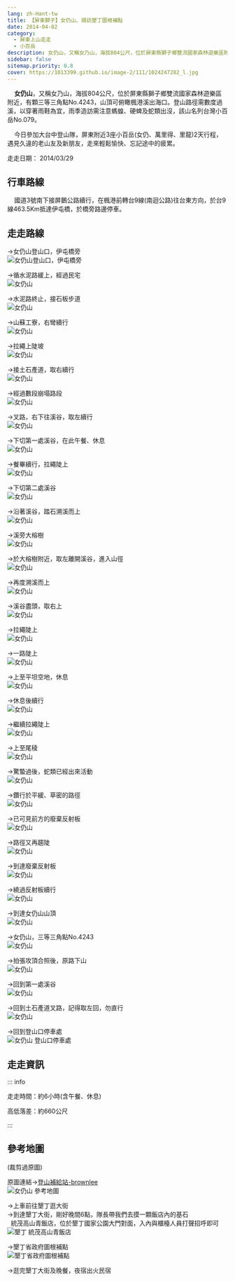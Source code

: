 ```yaml
---
lang: zh-Hant-tw
title: 【屏東獅子】女仍山、順訪墾丁圖根補點
date: 2014-04-02
category: 
  - 屏東上山走走
  - 小百岳
description: 女仍山，又稱女乃山，海拔804公尺，位於屏東縣獅子鄉雙流國家森林遊樂區附近，有顆三等三角點No.4243，山頂可俯瞰楓港溪出海口。登山路徑需數度過溪，以穿著雨鞋為宜，雨季造訪需注意螞蝗、硬蜱及蛇類出沒，該山名列台灣小百岳No.079。
sidebar: false
sitemap.priority: 0.8
cover: https://1013399.github.io/image-2/111/1024247282_l.jpg
---
```


    **女仍山**，又稱女乃山，海拔804公尺，位於屏東縣獅子鄉雙流國家森林遊樂區附近，有顆三等三角點No.4243，山頂可俯瞰楓港溪出海口。登山路徑需數度過溪，以穿著雨鞋為宜，雨季造訪需注意螞蝗、硬蜱及蛇類出沒，該山名列台灣小百岳No.079。  

    今日參加大台中登山隊，屏東附近3座小百岳(女仍、萬里得、里龍)2天行程，遇見久違的老山友及新朋友，走來輕鬆愉快、忘記途中的疲累。

<!-- more -->

走走日期： 2014/03/29

## 行車路線
    國道3號南下接屏鵝公路續行，在楓港前轉台9線(南迴公路)往台東方向，於台9線463.5Km抵達伊屯橋，於橋旁路邊停車。

## 走走路線 
→女仍山登山口，伊屯橋旁  
![女仍山登山口，伊屯橋旁](https://1013399.github.io/image-2/111/1024286386_l.jpg)

→循水泥路緩上，經過民宅  
![女仍山](https://1013399.github.io/image-2/111/1024247116_l.jpg)

→水泥路終止，接石板步道  
![女仍山](https://1013399.github.io/image-2/111/1024247124_l.jpg)

→山蘇工寮，右彎續行  
![女仍山](https://1013399.github.io/image-2/111/1024247129_l.jpg)

→拉繩上陡坡  
![女仍山](https://1013399.github.io/image-2/111/1024247134_l.jpg)

→接土石產道，取右續行  
![女仍山](https://1013399.github.io/image-2/111/1024247138_l.jpg)

→經過數段崩塌路段  
![女仍山](https://1013399.github.io/image-2/111/1024247151_l.jpg)

→叉路，右下往溪谷，取左續行  
![女仍山](https://1013399.github.io/image-2/111/1024247154_l.jpg)

→下切第一處溪谷，在此午餐、休息  
![女仍山](https://1013399.github.io/image-2/111/1024247158_l.jpg)

→餐畢續行，拉繩陡上  
![女仍山](https://1013399.github.io/image-2/111/1024247164_l.jpg)

→下切第二處溪谷  
![女仍山](https://1013399.github.io/image-2/111/1024247167_l.jpg)

→沿著溪谷，踏石溯溪而上  
![女仍山](https://1013399.github.io/image-2/111/1024247172_l.jpg)

→溪旁大榕樹  
![女仍山](https://1013399.github.io/image-2/111/1024247175_l.jpg)

→於大榕樹附近，取左離開溪谷，進入山徑  
![女仍山](https://1013399.github.io/image-2/111/1024247179_l.jpg)

→再度溯溪而上  
![女仍山](https://1013399.github.io/image-2/111/1024247183_l.jpg)

→溪谷盡頭，取右上  
![女仍山](https://1013399.github.io/image-2/111/1024247190_l.jpg)

→拉繩陡上  
![女仍山](https://1013399.github.io/image-2/111/1024247195_l.jpg)

→一路陡上  
![女仍山](https://1013399.github.io/image-2/111/1024247200_l.jpg)

→上至平坦空地，休息  
![女仍山](https://1013399.github.io/image-2/111/1024247205_l.jpg)

→休息後續行  
![女仍山](https://1013399.github.io/image-2/111/1024247209_l.jpg)

→繼續拉繩陡上  
![女仍山](https://1013399.github.io/image-2/111/1024247212_l.jpg)

→上至尾稜  
![女仍山](https://1013399.github.io/image-2/111/1024247215_l.jpg)

→驚蟄過後，蛇類已經出來活動  
![女仍山](https://1013399.github.io/image-2/111/1024247222_l.jpg)

→鑽行於平緩、草密的路徑  
![女仍山](https://1013399.github.io/image-2/111/1024247228_l.jpg)

→已可見前方的廢棄反射板  
![女仍山](https://1013399.github.io/image-2/111/1024247237_l.jpg)

→路徑又再趨陡  
![女仍山](https://1013399.github.io/image-2/111/1024247252_l.jpg)

→到達廢棄反射板  
![女仍山](https://1013399.github.io/image-2/111/1024247255_l.jpg)

→繞過反射板續行  
![女仍山](https://1013399.github.io/image-2/111/1024247263_l.jpg)

→到達女仍山山頂  
![女仍山](https://1013399.github.io/image-2/111/1024247269_l.jpg)

→女仍山，三等三角點No.4243  
![女仍山](https://1013399.github.io/image-2/111/1024247276_l.jpg)

→拍張攻頂合照後，原路下山  
![女仍山](https://1013399.github.io/image-2/111/1024247282_l.jpg)

→回到第一處溪谷  
![女仍山](https://1013399.github.io/image-2/111/1024247286_l.jpg)

→回到土石產道叉路，記得取左回，勿直行  
![女仍山](https://1013399.github.io/image-2/111/1024247289_l.jpg)

→回到登山口停車處  
![女仍山 登山口停車處](https://1013399.github.io/image-2/111/1024247293_l.jpg)

## 走走資訊

::: info

走走時間：約6小時(含午餐、休息)

高低落差：約660公尺

:::

## 參考地圖
(裁剪過原圖)  

原圖連結→[登山補給站-brownlee](http://www.keepon.com.tw/DiscussLoad.aspx?code=314B5CF9AEC3A19113F6CAA6F539A6621F69A753B64927D9)  
![女仍山 參考地圖](https://1013399.github.io/image-2/111/1024247357_l.jpg)

→上車前往墾丁逛大街  
→到達墾丁大街，剛好晚間6點，隊長帶我們去摸一顆飯店內的基石  
  統茂高山青飯店，位於墾丁國家公園大門對面，入內與櫃檯人員打聲招呼即可  
![墾丁 統茂高山青飯店](https://1013399.github.io/image-2/111/1024247302_l.jpg)

→墾丁省政府圖根補點  
![墾丁省政府圖根補點](https://1013399.github.io/image-2/111/1024247304_l.jpg)  

→逛完墾丁大街及晚餐，夜宿出火民宿